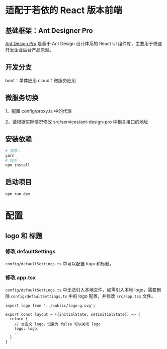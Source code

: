 # 适配于若依的 React 版本前端

## 基础框架：Ant Designer Pro

[Ant Design Pro](https://pro.ant.design/) 是基于 Ant Design 设计体系的 React UI 组件库，主要用于快速开发企业后台产品原型。

## 开发分支

boot：单体应用
cloud：微服务应用

## 微服务切换

1、配置 config/proxy.ts 中的代理

2、请根据实际情况修改 src/services/ant-design-pro 中相关接口的地址

## 安装依赖

```bash
# 推荐：
yarn
# npm
npm install
```

## 启动项目

```bash
npm run dev
```

# 配置

## logo 和 标题

### 修改 defaultSettings

`config/defaultSettings.ts` 中可以配置 logo 和标题。

### 修改 app.tsx

`config/defaultSettings.ts` 中无法引入本地文件，如需引入本地 logo，需要删除 `config/defaultSettings.ts` 中的 logo
配置，并修改 `src/app.tsx` 文件。

```tsx
import logo from '../public/logo-g.svg';

export const layout = ({initialState, setInitialState}) => {
  return {
    // 自定义 logo，设置为 false 可以关闭 logo
    logo: logo,
    ...
  }
}
```
